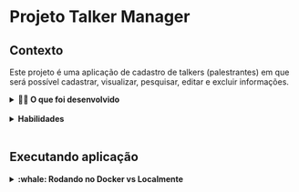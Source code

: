 # Projeto Talker Manager

## Contexto

Este projeto é uma aplicação de cadastro de talkers (palestrantes) em que será possível cadastrar, visualizar, pesquisar, editar e excluir informações.
<br />

<details>
  <summary><strong>👨‍💻 O que foi desenvolvido</strong></summary><br />

Foi desenvolvido uma API de um CRUD (Create, Read, Update e Delete) de palestrantes (talkers) e

alguns endpoints que podem ler e escrever em um arquivo utilizando o módulo _fs_:

- endpoint GET /talker
- endpoint GET /talker/:id
- endpoint POST /login
- endpoint POST /talker
- endpoint PUT /talker/:id
- endpoint DELETE /talker/:id
- endpoint GET /talker/search?q=searchTerm

</details><br />

<details>
  <summary><strong>Habilidades</strong></summary><br />

O conjunto de operações conhecido como CRUD (Create, Read, Update e Delete) constituem a forma mais básica de manipular dados. Apesar disso, boa parte das aplicações de mercado giram em torno dessas quatro operações. Neste projeto, foi implementado essas operações utilizando Node.js, express e o módulo fs.
</details><br />

## Executando aplicação

<details>
  <summary><strong>:whale: Rodando no Docker vs Localmente</strong></summary><br />
  
  ## Com Docker
 
  > Rode o serviço `node` com o comando `docker-compose up -d`.
  - Esse serviço irá inicializar um container chamado `talker_manager`.
  - A partir daqui você pode rodar o container via CLI ou abri-lo no VS Code.

  > Use o comando `docker exec -it talker_manager bash`.
  - Ele te dará acesso ao terminal interativo do container criado pelo compose, que está rodando em segundo plano.

  > Instale as dependências com `npm install`

  > Execute a aplicação com `npm start` ou `npm run dev`

  ---
  
  ## Sem Docker
  
  > Instale as dependências com `npm install`

  - Para rodar o projeto desta forma, **obrigatoriamente** você deve ter o `node` instalado em seu computador.

</details>